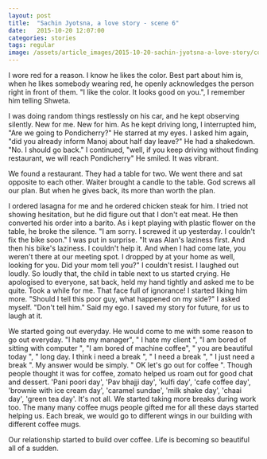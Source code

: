 ```yaml
---
layout: post
title:  "Sachin Jyotsna, a love story - scene 6"
date:   2015-10-20 12:07:00
categories: stories
tags: regular
image: /assets/article_images/2015-10-20-sachin-jyotsna-a-love-story/cover.jpg
---
```

I wore red for a reason. I know he likes the color. Best part about him is, when he likes somebody wearing red, he openly acknowledges the person right in front of them. "I like the color. It looks good on you.", I remember him telling Shweta. 

I was doing random things restlessly on his car, and he kept observing silently. New for me. New for him. As he kept driving long, I interrupted him, "Are we going to Pondicherry?" 
He starred at my eyes.
I asked him again, "did you already inform Manoj about half day leave?"
He had a shakedown. "No. I should go back."
I continued, "well, if you keep driving without finding restaurant, we will reach Pondicherry"
He smiled. It was vibrant. 

We found a restaurant. They had a table for two. We went there and sat opposite to each other. Waiter brought a candle to the table. God screws all our plan. But when he gives back, its more than worth the plan. 

I ordered lasagna for me and he ordered chicken steak for him. I tried not showing hesitation, but he did figure out that I don't eat meat. He then converted his order into a barito. As i kept playing with plastic flower on the table, he broke the silence. "I am sorry. I screwed it up yesterday. I couldn't fix the bike soon." 
I was put in surprise. 
"It was Alan's laziness first. And then his bike's laziness. I couldn't help it. And when I had come late, you weren't there at our meeting spot. I dropped by at your home as well, looking for you. Did your mom tell you?"
I couldn't resist. I laughed out loudly. So loudly that, the child in table next to us started crying. He apologised to everyone, sat back, held my hand tightly and asked me to be quite. Took a while for me. That face full of ignorance! I started liking him more. "Should I tell this poor guy, what happened on my side?" I asked myself. "Don't tell him." Said my ego. I saved my story for future, for us to laugh at it.

We started going out everyday. He would come to me with some reason to go out everyday. "I hate my manager", " I hate my client ", "I am bored of sitting with computer ", "I am bored of machine coffee", " you are beautiful today ", " long day. I think i need a break ", " I need a break ", " I just need a break ". My answer would be simply. " OK let's go out for coffee ". Though people thought it was for coffee, zomato helped us roam out for good chat and dessert. 'Pani poori day', 'Pav bhajji day', 'kulfi day', 'cafe coffee day', 'brownie with ice cream day', 'caramel sundae', 'milk shake day', 'chaai day', 'green tea day'. It's not all. We started taking more breaks during work too. The many many coffee mugs people gifted me for all these days started helping us. Each break, we would go to different wings in our building with different coffee mugs.

Our relationship started to build over coffee. Life is becoming so beautiful all of a sudden.